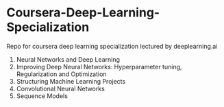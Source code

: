 # Coursera-Deep-Learning-Specialization
Repo for coursera deep learning specialization lectured by deeplearning.ai

1. Neural Networks and Deep Learning
2. Improving Deep Neural Networks: Hyperparameter tuning, Regularization and Optimization
3. Structuring Machine Learning Projects
4. Convolutional Neural Networks
5. Sequence Models

